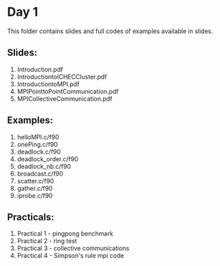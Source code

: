 # Day 1

This folder contains slides and full codes of examples available in slides.

Slides:
-------
1. Introduction.pdf			
2. IntroductiontoICHECCluster.pdf		
3. IntroductiontoMPI.pdf
4. MPIPointtoPointCommunication.pdf
5. MPICollectiveCommunication.pdf

Examples: 
--------- 
1. helloMPI.c/f90
2. onePing.c/f90
3. deadlock.c/f90
4. deadlock_order.c/f90
5. deadlock_nb.c/f90
6. broadcast.c/f90
7. scatter.c/f90
8. gather.c/f90
9. iprobe.c/f90

Practicals:
-----------
1. Practical 1 - pingpong benchmark
2. Practical 2 - ring test
3. Practical 3 - collective communications
4. Practical 4 - Simpson's rule mpi code

